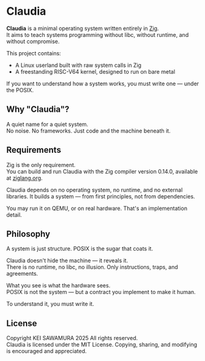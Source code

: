 # Claudia
**Claudia** is a minimal operating system written entirely in [Zig](https://ziglang.org/).  
It aims to teach systems programming without libc, without runtime, and without compromise.

This project contains:

- A Linux userland built with raw system calls in Zig
- A freestanding RISC-V64 kernel, designed to run on bare metal

If you want to understand how a system works, you must write one — under the POSIX.

## Why "Claudia"?
A quiet name for a quiet system.  
No noise. No frameworks. Just code and the machine beneath it.

## Requirements
Zig is the only requirement.  
You can build and run Claudia with the Zig compiler version 0.14.0, available at [ziglang.org](https://ziglang.org/download/).

Claudia depends on no operating system, no runtime, and no external libraries.
It builds a system — from first principles, not from dependencies.

You may run it on QEMU, or on real hardware.
That's an implementation detail.

## Philosophy
A system is just structure. POSIX is the sugar that coats it.

Claudia doesn't hide the machine — it reveals it.  
There is no runtime, no libc, no illusion. Only instructions, traps, and agreements.

What you see is what the hardware sees.  
POSIX is not the system — but a contract you implement to make it human.

To understand it, you must write it.

## License
Copyright KEI SAWAMURA 2025 All rights reserved.  
Claudia is licensed under the MIT License. Copying, sharing, and modifying is encouraged and appreciated.
